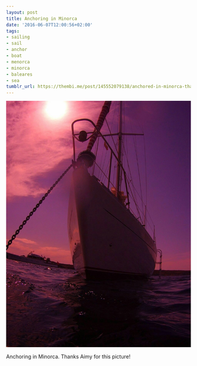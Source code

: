 ```yaml
---
layout: post
title: Anchoring in Minorca
date: '2016-06-07T12:00:56+02:00'
tags:
- sailing
- sail
- anchor
- boat
- menorca
- minorca
- baleares
- sea
tumblr_url: https://thembi.me/post/145552079138/anchored-in-minorca-thanks-aimy-for-this-picture
---
```

 ![](/files/tumblr_o8crnbGLka1tq106bo1_1280.jpg)  

Anchoring in Minorca. Thanks Aimy for this picture!
